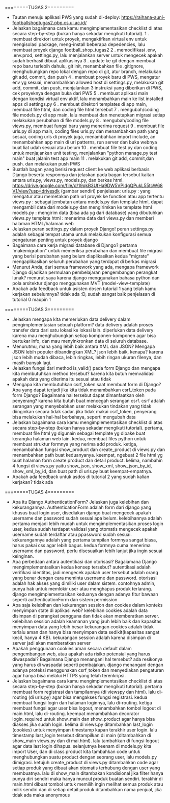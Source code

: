 ========TUGAS 2=========
- Tautan menuju aplikasi PWS yang sudah di-deploy: 
https://raihana-auni-footballshoptugas2.pbp.cs.ui.ac.id/
- Jelaskan bagaimana cara kamu mengimplementasikan checklist di atas secara step-by-step (bukan hanya sekadar mengikuti tutorial).
1 . membuat direktori untuk proyek, mengaktifkan virtual env untuk mengisolasi package, meng-install beberapa depedencies, lalu membuat proyek django football_shop_tugas2
2 . memodifikasi .env, .env.prod, settings.py, lalu menjalankan server untuk mengecek apakah sudah berhasil dibuat aplikasinya
3 . update ke git dengan membuat repo baru terlebih dahulu, git init, menambahkan file .gitignore, menghubungkan repo lokal dengan repo di git, atur branch, melakukan git add, commit, dan push
4 . membuat proyek baru di PWS, mengatur env yg sesuai, menambahkan allowed host di settings.py,  melakukan git add, commit, dan push, menjalankan 3 instruksi yang diberikan di PWS, cek proyeknya dengan buka dari PWS
5 . membuat aplikasi main dengan kondisi virtual env aktif, lalu menambahkan main ke list installed apps di settings.py
6 . membuat direktori templates di app main, membuat file html, dan coding file html tersebut
7 . mengubah/coding file models.py di app main, lalu membuat dan menetapkan migrasi setiap melakukan perubahan di file models.py
8 . mengubah/coding file views.py, membuat fungsi baru yang menerima request
9 . membuat file urls.py di app main, coding files urls.py dan menambahkan path yang sesuai, coding urls di proyek juga, menambahkan import include, an menambahkan app main di url patterns, run server dan buka webnya buat liat udah sesuai atau belum
10 . membuat file test.py dan coding untuk menja;ankan unit testing, menjalankan "python manage.py test main" buat jalanin test app main
11 . melakukan git add, commit,dan push. dan melakukan push PWS  
- Buatlah bagan yang berisi request client ke web aplikasi berbasis Django beserta responnya dan jelaskan pada bagan tersebut kaitan antara urls.py, views.py, models.py, dan berkas html.
https://drive.google.com/file/d/19qkB3UfHa9DW5VPIdgQPukL55tcW68V1/view?usp=drivesdk (gambar sendiri)
penjelasan:
urls.py : yang mengatur atau memetakan path url proyek ke function atau app tertentu
views.py : sebagai jembatan antara models.py dan template html, dapat mengambil data dari models.py dan mengirimkan ke template html
models.py : mengirim data (bisa ada yg dari database) yang dibutuhkan views.py
template html : menerima data dari views.py dan memberi halaman HTML/halaman web
- Jelaskan peran settings.py dalam proyek Django!
peran settings.py adalah sebagai tempat utama untuk melakukan konfigurasi semua pengaturan penting untuk proyek django
- Bagaimana cara kerja migrasi database di Django?
pertama 'makemigration" untuk memeriksa perubahan dan membuat file migrasi yang berisi perubahan yang belum diaplikasikan
kedua "migrate" mengaplikasikan seluruh perubahan yang terdapat di berkas migrasi 
- Menurut Anda, dari semua framework yang ada, mengapa framework Django dijadikan permulaan pembelajaran pengembangan perangkat lunak?
menurut saya karena django menggunakan bahasa python dan pola arsitektur django menggunakan MVT (model-view-template)
- Apakah ada feedback untuk asisten dosen tutorial 1 yang telah kamu kerjakan sebelumnya?
tidak ada :D, sudah sangat baik penjelasan di tutorial 0 maupin 1

========TUGAS 3=========
- Jelaskan mengapa kita memerlukan data delivery dalam pengimplementasian sebuah platform?
data delivery adalah proses transfer data dari satu lokasi ke lokasi lain. diperlukan data delivery karena mau menghubungkan setiap komponen-komponen agar bisa bertukar info, dan mau menyinkronkan data di seluruh database.
- Menurutmu, mana yang lebih baik antara XML dan JSON? Mengapa JSON lebih populer dibandingkan XML?
json lebih baik, kenapa? karena json lebih mudah dibaca, lebih ringkas, lebih ringan ukuran filenya, dan masih banyak lagi.
- Jelaskan fungsi dari method is_valid() pada form Django dan mengapa kita membutuhkan method tersebut?
karena kita butuh memvalidasi apakah data yang diterima itu sesuai atau tidak
- Mengapa kita membutuhkan csrf_token saat membuat form di Django? Apa yang dapat terjadi jika kita tidak menambahkan csrf_token pada form Django? Bagaimana hal tersebut dapat dimanfaatkan oleh penyerang?
karena kita butuh buat mencegah serangan csrf. csrf adalah serangan yang menyebabkan user melakukan tindakan yang tidak diinginkan secara tidak sadar. jika tidak makai csrf_token, penyerang bisa melakukan hal-hal berbahaya, seperti mengubah data 
- Jelaskan bagaimana cara kamu mengimplementasikan checklist di atas secara step-by-step (bukan hanya sekadar mengikuti tutorial).
pertama, membuat file html yg digunain sebagai template yg dipake buat kerangka halaman web lain. kedua, membuat files python untuk membuat struktur formnya yang nerima add produk. ketiga, menambahkan fungsi show_product dan create_product di views.py dan menambahkan path buat keduanyanya. keempat, ngebuat 2 file html yg buat halaman form create product dan detail product. kelima, nambahin 4 fungsi di views.py yaitu show_json, show_xml, show_json_by_id, show_xml_by_id, dan buat path di urls.py buat keempat-empatnya.
- Apakah ada feedback untuk asdos di tutorial 2 yang sudah kalian kerjakan?
tidak ada 

========TUGAS 4=========
- Apa itu Django AuthenticationForm? Jelaskan juga kelebihan dan kekurangannya.
AuthenticationForm adalah form dari django yang khusus buat login user, disediakan django buat mengecek apakah username dan password sudah sesuai apa belum. 
kelebihannya adalah pertama menjadi lebih mudah untuk mengimplementasikan proses login user, kedua sudah terdapat validasi yang otomatis mengecek apakah username sudah terdaftar atau ppassword sudah sesuai. 
kekurangannya adalah yang pertama tampilan formnya sangat biasa, harus pakai css agar lebih bagus. kedua formnya cuma menerima username dan password, perlu disesuaikan lebih lanjut jika ingin sesuai keinginan.
- Apa perbedaan antara autentikasi dan otorisasi? Bagaiamana Django mengimplementasikan kedua konsep tersebut?
autentikasi adalah verifikasi identitas, jadi mengecek apakah user tersebut adalah orang yang benar dengan cara meminta username dan password.
otorisasi adalah hak akses yang dimiliki user dalam sistem. contohnya admin, punya hak untuk memlokir user atau menghapus produk terlarang. 
django mengimplementasikan keduanya dengan adanya fitur bawaan seperti authenticationForm dan sistem permission 
- Apa saja kelebihan dan kekurangan session dan cookies dalam konteks menyimpan state di aplikasi web?
kelebihan cookies adalah data disimpan di perangkat pengguna dan tidak akan memberatkan server. kelebihan session adalah keamanan yang jauh lebih baik dan kapasitas menyimpan data yang lebih besar
kekurangan cookies adalah tidak terlalu aman dan hanya bisa menyimpan data sedikit(kapasitas sangat kecil, hanya 4 KB). kekurangan session adalah karena disimpan di server jadi akan memberatkan server
- Apakah penggunaan cookies aman secara default dalam pengembangan web, atau apakah ada risiko potensial yang harus diwaspadai? Bagaimana Django menangani hal tersebut?
ada resikonya yang harus di waspadai seperti pembajakan. django menangani dengan adanya proteksi menggunakan csrf_token dan menyediakan pengaturan agar hanya bisa melalui HTTPS yang telah terenkripsi.
- Jelaskan bagaimana cara kamu mengimplementasikan checklist di atas secara step-by-step (bukan hanya sekadar mengikuti tutorial).
pertama membuat form registrasi dan tampilannya (di viewspy dan html). lalu di-routing (di urls.py) agar bisa mengakses fungsi registrasi. kedua membuat fungsi login dan halaman loginnya, lalu di-routing. ketiga membuat fungsi agar user bisa logout, menambahkan tombol logout di main.html, lalu di-routing. keempat menambahkan decorator login_required untuk show_main dan show_product agar hanya bisa diakses jika sudah login. kelima di views.py ditambahkan last_login (cookies) untuk menyimpan timestamp kapan terakhir user login. lalu timestamp last_login tersebut ditampilkan di main (ditambahkan di show_main views.py dan di mai.html). lalu tambahkan di fungsi logout agar data last login dihapus. selanjutnya keenam di models.py kita import User, dan di class product kita tambahkan code untuk menghubungkan suatu product dengan seorang user, lalu models.py dimigrasi. ketujuh create_product di views.py ditambahkan code agar setiap produk yang dibuat akan otomatis terhubung dengan user yang membuatnya. lalu di show_main ditambakan kondisional jika filter hanya punya diri sendiri maka hanya muncul produk buatan sendiri. terakhir  di main.html dibuat tombol untuk memilih ingin melihat semua produk atau milik sendiri dan di setiap detail produk ditambahkan nama penjual, jika tidak ada maka anonymous